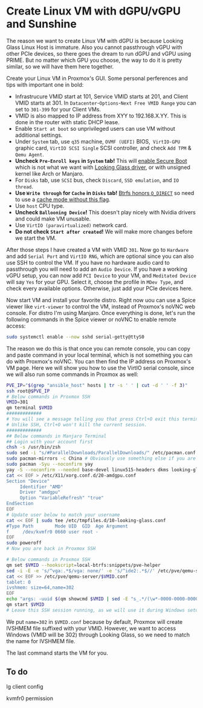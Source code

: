 # Create Linux VM with dGPU/vGPU and Sunshine

The reason we want to create Linux VM with dGPU is because Looking Glass Linux Host is immature. Also you cannot passthrough vGPU with other PCIe devices, so there goes the dream to run dGPU and vGPU using PRIME. But no matter which GPU you choose, the way to do it is pretty similar, so we will have them here together.

Create your Linux VM in Proxmox's GUI. Some personal perferences and tips with important one in bold:

- Infrastrucure VMID start at 101, Service VMID starts at 201, and Client VMID starts at 301. In `Datacenter`-`Options`-`Next Free VMID Range` you can set to `301-399` for your Client VMs.
- VMID is also mapped to IP address from XYY to 192.168.X.YY. This is done in the router with static DHCP lease.
- Enable `Start at boot` so unprivileged users can use VM without additional settings.
- Under `System` tab, use `q35` machine, `OVMF (UEFI)` BIOS,` VirtIO-GPU` graphic card, `VirtIO SCSI Single` SCSI controller, and check `Add TPM` & `Qemu Agent`.
- **Uncheck `Pre-Enroll keys` in `System` tab!** This will [enable Secure Boot](https://192.168.2.191:8006/pve-docs/chapter-qm.html#qm_bios_and_uefi) which is not what we want with [Looking Glass driver](https://looking-glass.io/docs/B5.0.1/install/#installing-the-ivshmem-driver), or with unsigned kernel like Arch or Manjaro.
- For `Disks` tab, use `SCSI` bus, check `Discard`, `SSD emulation`, and `IO thread`.
- **Use `Write through` for `Cache` in `Disks` tab!** [Btrfs honors `O_DIRECT`](https://pve.proxmox.com/pve-docs/chapter-pvesm.html#storage_btrfs) so need to use a [cache mode without this flag](https://pve.proxmox.com/wiki/Performance_Tweaks#Small_Overview).
- Use `host` CPU type.
- **Uncheck `Ballooning Device`!** This doesn't play nicely with Nvidia drivers and could make VM unusable.
- Use `VirtIO (paravirtualized)` network card.
- **Do not check `Start after created`!** We will make more changes before we start the VM.

After those steps I have created a VM with VMID `301`. Now go to `Hardware` and add `Serial Port` and `VirtIO RNG`, which are optional since you can also use SSH to control the VM. If you have no hardware audio card to passthrough you will need to add an `Audio Device`. If you have a working vGPU setup, you can now add `PCI Device` to your VM, and `Meditated Device` will say `Yes` for your GPU. Select it, choose the profile in `MDev Type`, and check every available options. Otherwise, just add your PCIe devices here.

Now start VM and install your favorite distro. Right now uou can use a Spice viewer like `virt-viewer` to control the VM, instead of Proxmox's noVNC web console. For distro I'm using Manjaro. Once everything is done, let's run the following commands in the Spice viewer or noVNC to enable remote access:

```bash
sudo systemctl enable --now sshd serial-getty@ttyS0
```

The reason we do this is that once you can remote console, you can copy and paste command in your local terminal, which is not something you can do with Proxmox's noVNC. You can then find the IP address on Proxmox's VM page. Here we will show you how to use the VirtIO serial console, since we will also run some commands in Proxmox as well:

```bash
PVE_IP="$(grep "ansible_host" hosts | tr -s ' ' | cut -d ' ' -f 3)"
ssh root@$PVE_IP
# Below commands in Proxmox SSH
VMID=301
qm terminal $VMID
#############
# You will see a message telling you that press Ctrl+O exit this terminal.
# Unlike SSH, Ctrl+O won't kill the current session.
#############
## Below commands in Manjaro Terminal
## Login with your account first
chsh -s /usr/bin/zsh
sudo sed -i "s/#ParallelDownloads/ParallelDownloads/" /etc/pacman.conf
sudo pacman-mirrors -c China # Obviously use something else if you are not in China
sudo pacman -Syu --noconfirm yay
yay -S --noconfirm --needed base-devel linux515-headers dkms looking-glass obs-plugin-looking-glass looking-glass-module-dkms sunshine plasma-wayland-session
cat << EOF > /etc/X11/xorg.conf.d/20-amdgpu.conf
Section "Device"
     Identifier "AMD"
     Driver "amdgpu"
     Option "VariableRefresh" "true"
EndSection
EOF
# Update user below to match your username
cat << EOF | sudo tee /etc/tmpfiles.d/10-looking-glass.conf
#Type Path        Mode UID  GID  Age Argument
f     /dev/kvmfr0 0660 user root -
EOF
sudo poweroff
# Now you are back in Proxmox SSH
```

```bash
# Below commands in Proxmox SSH
qm set $VMID --hookscript=local-btrfs:snippets/pve-helper
sed -i -E -e 's/^vga:.*$/vga: none/' -e 's/^ide2:.*$//' /etc/pve/qemu-server/$VMID.conf
cat << EOF >> /etc/pve/qemu-server/$VMID.conf
tablet: 0
ivshmem: size=64,name=302
EOF
echo "args: -uuid $(qm showcmd $VMID | sed -E "s_.*/(\w*-0000-0000-0000-\w*).*_\1_") -cpu host,-hypervisor,kvm=off,hv_vendor_id=AuthenticAMD,topoext -device virtio-mouse-pci -device virtio-keyboard-pci -spice unix=on,addr=/run/lg$VMID.socket,disable-ticketing=on -device virtio-serial-pci -chardev spicevmc,id=vdagent,name=vdagent -device virtserialport,chardev=vdagent,name=com.redhat.spice.0" >> /etc/pve/qemu-server/$VMID.conf
qm start $VMID
# Leave this SSH session running, as we will use it during Windows setup
```

We put `name=302` in `$VMID.conf` because by default, Proxmox will create IVSHMEM file suffixed with your VMID. However, we want to access Windows (VMID will be 302) through Looking Glass, so we need to match the name for IVSHMEM file.

The last command starts the VM for you.

## To do

lg client config

kvmfr0 permission
